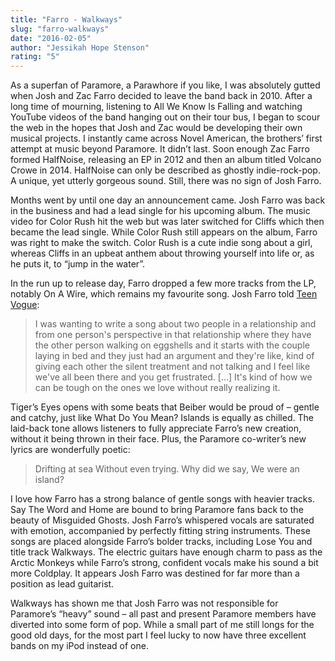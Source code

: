 ```yaml
---
title: "Farro - Walkways"
slug: "farro-walkways"
date: "2016-02-05"
author: "Jessikah Hope Stenson"
rating: "5"
---
```


As a superfan of Paramore, a Parawhore if you like, I was absolutely gutted when Josh and Zac Farro decided to leave the band back in 2010. After a long time of mourning, listening to All We Know Is Falling and watching YouTube videos of the band hanging out on their tour bus, I began to scour the web in the hopes that Josh and Zac would be developing their own musical projects. I instantly came across Novel American, the brothers’ first attempt at music beyond Paramore. It didn’t last. Soon enough Zac Farro formed HalfNoise, releasing an EP in 2012 and then an album titled Volcano Crowe in 2014. HalfNoise can only be described as ghostly indie-rock-pop. A unique, yet utterly gorgeous sound. Still, there was no sign of Josh Farro.

Months went by until one day an announcement came. Josh Farro was back in the business and had a lead single for his upcoming album. The music video for Color Rush hit the web but was later switched for Cliffs which then became the lead single. While Color Rush still appears on the album, Farro was right to make the switch. Color Rush is a cute indie song about a girl, whereas Cliffs in an upbeat anthem about throwing yourself into life or, as he puts it, to “jump in the water”.

In the run up to release day, Farro dropped a few more tracks from the LP, notably On A Wire, which remains my favourite song. Josh Farro told [Teen Vogue](https://www.teenvogue.com/story/farro-on-a-wire-exclusive-premiere?mbid=social_facebook):

> I was wanting to write a song about two people in a relationship and from one person's perspective in that relationship where they have the other person walking on eggshells and it starts with the couple laying in bed and they just had an argument and they're like, kind of giving each other the silent treatment and not talking and I feel like we've all been there and you get frustrated. \[…\] It's kind of how we can be tough on the ones we love without really realizing it.

Tiger’s Eyes opens with some beats that Beiber would be proud of – gentle and catchy, just like What Do You Mean? Islands is equally as chilled. The laid-back tone allows listeners to fully appreciate Farro’s new creation, without it being thrown in their face. Plus, the Paramore co-writer’s new lyrics are wonderfully poetic:

> Drifting at sea Without even trying. Why did we say, We were an island?

I love how Farro has a strong balance of gentle songs with heavier tracks. Say The Word and Home are bound to bring Paramore fans back to the beauty of Misguided Ghosts. Josh Farro’s whispered vocals are saturated with emotion, accompanied by perfectly fitting string instruments. These songs are placed alongside Farro’s bolder tracks, including Lose You and title track Walkways. The electric guitars have enough charm to pass as the Arctic Monkeys while Farro’s strong, confident vocals make his sound a bit more Coldplay. It appears Josh Farro was destined for far more than a position as lead guitarist.

Walkways has shown me that Josh Farro was not responsible for Paramore’s “heavy” sound – all past and present Paramore members have diverted into some form of pop. While a small part of me still longs for the good old days, for the most part I feel lucky to now have three excellent bands on my iPod instead of one.
